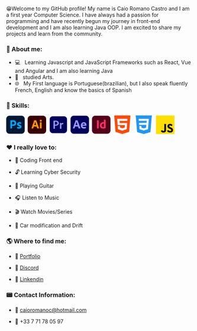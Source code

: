 😁Welcome to my GitHub profile! My name is Caio Romano Castro and I am a first year Computer Science. I have always had a passion for programming and have recently begun my journey in front-end development and I am also learning Java OOP. I am excited to share my projects and learn from the community.

<h3> 📕 About me:</h3>

- 💻 &nbsp; Learning Javascript and JavaScript Frameworks such as React, Vue and Angular and I am also learning Java
- 🎨 &nbsp; studied Arts.
- 🌐 &nbsp; My First language is Portuguese(brazilian), but I also speak fluently French, English and know the basics of Spanish

<h3> 🔧 Skills:</h3>

   <img src="/img/ps.png" alt="PS from Freepik" style="width: 50px;"/>&nbsp; <img src="/img/ai.png" alt="AI from Freepik" style="width: 50px;"/>&nbsp; <img src="/img/pr.png" alt="PR from Freepik" style="width: 50px;"/>&nbsp; <img src="/img/ae.png" alt="AE from Freepik" style="width: 50px;"/>&nbsp; <img src="/img/id.png" alt="ID from Freepik" style="width: 50px;"/>&nbsp; <img src="/img/html.png" alt="HTML from Freepik" style="width: 50px;"/>&nbsp; <img src="/img/css.png" alt="CSS from Pixel perfect" style="width: 50px;"/>&nbsp; <img src="/img/js.png" alt="JS from Freepik" style="width: 50px;"/>

 <h3> ❤️ I really love to: </h3>

- 📂 Coding Front end

- 🔓 Learning Cyber Security

- 🎸 Playing Guitar

- 🎧 Listen to Music

- 🎬 Watch Movies/Series

- 🚗 Car modification and Drift

<h3> 🌎 Where to find me:</h3>

- 🔗 <a href="https://hhhhhaaasss.github.io/Portfolio/">Portfolio</a>

- 🔗 <a href="https://discord.com/users/218303368756592642">Discord</a>

- 🔗 <a href="https://www.linkedin.com/in/caio-romano-castro-5b3499240/">Linkendin</a>

<h3> 📟 Contact Information: </h3>

- 📧 caioromanoc@hotmail.com

- 📲 +33 7 71 78 05 97
